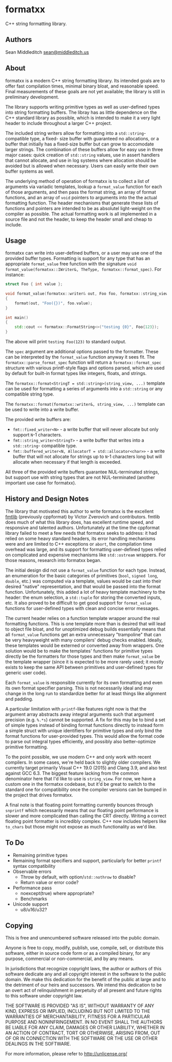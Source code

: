 # formatxx

C++ string formatting library.

## Authors

Sean Middleditch <sean@middleditch.us>

## About

formatxx is a modern C++ string formatting library. Its intended goals are to offer fast compilation
times, minimal binary bloat, and reasonable speed. Final measurements of these goals are not yet
available; the library is still in preliminary development.

The library supports writing primitive types as well as user-defined types into string formatting
buffers. The libray has as little dependence on the C++ standard library as possible, which is
intended to make it a very light header to include throughout a larger C++ project.


The included string writers allow for formatting into a `std::string`-compatible type, a fixed-
size buffer with guaranteed no allocations, or a buffer that initially has a fixed-size buffer
but can grow to accomodate larger strings. The combination of these buffers allow for easy use
in three major cases: quick creation of `std::string` values, use in assert handlers that
cannot allocate, and use in log systems where allocation should be avoided but is allowed when
necessary. Users can easily write their own buffer systems as well.

The underlying method of operation of formatxx is to collect a list of arguments via variadic
templates, lookup a `format_value` function for each of those arguments, and then pass the format
string, an array of format functions, and an array of `void` pointers to arguments into the
the actual formatting function. The header mechanisms that generate these lists of functions
and pointers are intended to be as absolutel light-weight on the compiler as possible. The
actual formatting work is all implemented in a source file and not the header, to keep the
header small and cheap to include.

## Usage

formatxx can write into user-defined buffers, or a user may use one of the provided buffer
types. Formatting is support for any type that has an appropriate `format_value` free function with
the signature `void format_value(formatxx::IWriter&, TheType, formatxx::format_spec)`. For instance:

```C++
struct Foo { int value };
	
void format_value(formatxx::writer& out, Foo foo, formatxx::string_view spec)
{
	format(out, "Foo({})", foo.value);
}
	
int main()
{
	std::cout << formatxx::FormatString<>("testing {0}", Foo{123});
}
```

The above will print `testing Foo(123)` to standard output.

The `spec` argument are additional options passed to the formatter. These can be
interpreted by the `format_value` function anyway it sees fit. The
`formatxx::parse_format_spec` function will return a `formatxx::format_spec` structure
with various printf-style flags and options parsed, which are used by default for built-in
format types like integers, floats, and strings.

The `formatxx::format<StringT = std::string>(string_view, ...)` template can be used
for formatting a series of arguments into a `std::string` or any compatible string type.

The `formatxx::format(formatxx::writer&, string_view, ...)` template can be used to
write into a write buffer.

The provided write buffers are:
- `fmt::fixed_writer<N>` - a write buffer that will never allocate but only support
  `N`-1 characters.
- `fmt::string_writer<StringT>` - a write buffer that writes into a `std::string`-
  compatible type.
- `fmt::buffered_writer<N, AllocatorT = std::allocator<char>>` - a write buffer that
  will not allocate for strings up to `N`-1 characters long but will allocate when
  necessary if that length is exceeded.

All three of the provided write buffers guarantee NUL-terminated strings, but support
use with string types that are not NUL-terminated (another important use case for
formatxx).

## History and Design Notes

The library that motivated this author to write formatxx is the excellent
[fmtlib](https://github.com/fmtlib/fmt) (previously cppformat) by Victor Zverovich and
contributors. fmtlib does much of what this library does, has excellent runtime speed, and
responsive and talented authors. Unfortunately at the time the cppformat library failed to
meet a few needs that formatxx seeks to address: it had relied on some heavy standard headers,
its error handling mechanisms were and are limited to C++ exceptions or `abort`, the
compilation time overhead was large, and its support for formatting user-defined types relied
on complicated and expensive mechanisms like `std::ostream` wrappers. For those reasons,
research into formatxx began.

The initial design did not use a `format_value` function for each type. Instead, an enumeration
for the basic categories of primitives (`bool`, `signed long`, `double`, etc.) was computed via
a template, values would be cast into their desired "native" representation, and that would
be passed into the format function. Unfortunately, this added a lot of heavy template machinery
to the header: the enum selection, a `std::tuple` for storing the converted inputs, etc. It
also proved to be difficult to get good support for `format_value` functions for user-defined
types with clean and concise error messages.

The current header relies on a function template wrapper around the real formatting functions.
This is one template more than is desired that will lead to object file bloat, and for
unoptimized debug builds essentially means that all `format_value` functions get an extra
unnecessary "trampoline" that can be very heavyweight with many compilers' debug checks
enabled. Ideally, these templates would be externed or converted away from wrappers. One
solution would be to make the templates' functions for primitive types directly be the
formatters for those types and then make `format_value` be the template wrapper (since it is
expected to be more rarely used; it mostly exists to keep the same API between primitives and
user-defined types for generic user code).

Each `format_value` is responsible currently for its own formatting and even its own format
specifier parsing. This is not necessarily ideal and may change in the long run to standardize
better for at least things like alignment and padding.

A particular limitation with `printf`-like features right now is that the argument array
abstracts away integral arguments such that argument precision (e.g. `%.*s`) cannot be
supported. A fix for this may be to bind a set of simple types instead of binding format
functions directly to instead form a simple struct with unique identifiers for primitive types
and only bind the format functions for user-provided types. This would allow the format code
to parse out integral types efficiently, and possibly also better-optimize primitive formatting.

To the point possible, we use modern C++ and only work with recent compilers. In some cases,
we're held back to slightly older compilers. We currently target primarily Visual C++ 19.0 (2015)
and Clang 3.9, and also test against GCC 6.3. The biggest feature lacking from the common
denominator here that I'd like to use is `string_view`. For now, we have a custom one in the
formatxx codebase, but it'd be great to switch to the standard one for compatibility once the
compiler versions can be bumped in the project that drives formatxx.

A final note is that floating point formatting currently bounces through `snprintf` which
necessarily means that our floating point performance is slower and more complicated than
calling the CRT directly. Writing a correct floating point formatter is incredibly complex. C++
now includes helpers like `to_chars` but those might not expose as much functionality as we'd
like.

## To Do

- Remaining primitive types
- Remaining format specifiers and support, particularly for better `printf` syntax compatibility
- Observable errors
  - Throw by default, with option/`std::nothrow` to disable?
  - Return value or error code?
- Performance pass
  - noexcept(true) where appropriate?
  - Benchmarks
- Unicode support
  - u8/u16/u32?

## Copying

This is free and unencumbered software released into the public domain.

Anyone is free to copy, modify, publish, use, compile, sell, or
distribute this software, either in source code form or as a compiled
binary, for any purpose, commercial or non-commercial, and by any
means.

In jurisdictions that recognize copyright laws, the author or authors
of this software dedicate any and all copyright interest in the
software to the public domain. We make this dedication for the benefit
of the public at large and to the detriment of our heirs and
successors. We intend this dedication to be an overt act of
relinquishment in perpetuity of all present and future rights to this
software under copyright law.

THE SOFTWARE IS PROVIDED "AS IS", WITHOUT WARRANTY OF ANY KIND,
EXPRESS OR IMPLIED, INCLUDING BUT NOT LIMITED TO THE WARRANTIES OF
MERCHANTABILITY, FITNESS FOR A PARTICULAR PURPOSE AND NONINFRINGEMENT.
IN NO EVENT SHALL THE AUTHORS BE LIABLE FOR ANY CLAIM, DAMAGES OR
OTHER LIABILITY, WHETHER IN AN ACTION OF CONTRACT, TORT OR OTHERWISE,
ARISING FROM, OUT OF OR IN CONNECTION WITH THE SOFTWARE OR THE USE OR
OTHER DEALINGS IN THE SOFTWARE.

For more information, please refer to <http://unlicense.org/>
